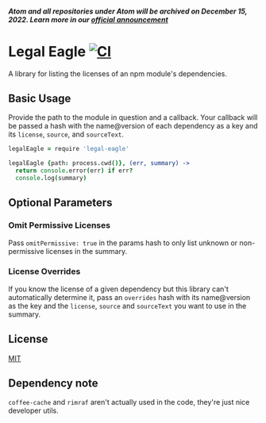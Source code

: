 ##### Atom and all repositories under Atom will be archived on December 15, 2022. Learn more in our [official announcement](https://github.blog/2022-06-08-sunsetting-atom/)
 # Legal Eagle [![CI](https://github.com/atom/legal-eagle/actions/workflows/ci.yml/badge.svg)](https://github.com/atom/legal-eagle/actions/workflows/ci.yml)

A library for listing the licenses of an npm module's dependencies.

## Basic Usage

Provide the path to the module in question and a callback. Your callback will
be passed a hash with the name@version of each dependency as a key and its
`license`, `source`, and `sourceText`.

```coffee
legalEagle = require 'legal-eagle'

legalEagle {path: process.cwd()}, (err, summary) ->
  return console.error(err) if err?
  console.log(summary)
```

## Optional Parameters

### Omit Permissive Licenses

Pass `omitPermissive: true` in the params hash to only list unknown or
non-permissive licenses in the summary.

### License Overrides

If you know the license of a given dependency but this library can't
automatically determine it, pass an `overrides` hash with its name@version as
the key and the `license`, `source` and `sourceText` you want to use in the
summary.

## License

[MIT](LICENSE.md)

## Dependency note

`coffee-cache` and `rimraf` aren't actually used in the code, they're just nice
developer utils.
